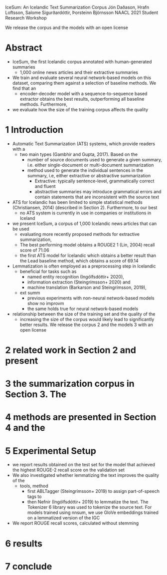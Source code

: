 IceSum: An Icelandic Text Summarization Corpus
Jón Daðason, Hrafn Loftsson, Salome Sigurðardóttir, Þorsteinn Björnsson
NAACL 2021 Student Research Workshop

 We release the corpus and the models with an open license

# Abstract

* IceSum, the first Icelandic corpus annotated with human-generated summaries
  * 1,000 online news articles and their extractive summaries
* We train and evaluate several neural network-based models on this dataset,
  comparing them against a selection of baseline methods. We find that an
  * encoder-decoder model with a sequence-to-sequence based extractor obtains
    the best results, outperforming all baseline methods. Furthermore,
* we evaluate how the size of the training corpus affects the quality

# 1 Introduction

* Automatic Text Summarization (ATS) systems, which provide readers with a
  * two main types (Gambhir and Gupta, 2017).  Based on the
    * number of source documents used to generate a given summary,
      i.e. either single-document or multi-document summarization
    * method used to generate the individual sentences in the summary, i.e,
      either extractive or abstractive summarization
      * Extractive: typically sentence-level, grammatically correct and fluent
      * abstractive summaries may introduce grammatical errors and contain
        statements that are inconsistent with the source text
* ATS for Icelandic has been limited to simple statistical methods
  (Christiansen, 2014) (described in Section 2). Furthermore, to our best
  * no ATS system is currently in use in companies or institutions in Iceland
* we present IceSum, a corpus of 1,000 Icelandic news articles that can be used
  * evaluating more recently proposed methods for extractive summarization,
  * The best performing model obtains a ROUGE2 1 (Lin, 2004) recall score of
    71.06
  * the first ATS model for Icelandic which obtains a better result than the
    Lead baseline method, which obtains a score of 69.14
* Lemmatization is often employed as a preprocessing step in Icelandic
  * beneficial for tasks such as
    * named entity recognition (Ingólfsdóttir+ 2020),
    * information extraction (Steingrímsson+ 2020) and
    * machine translation (Barkarson and Steingrímsson, 2019),
  * ext summ
    * previous experiments with non-neural network-based models show no improvm
    * the same holds true for neural network-based models
* relationship between the size of the training set and the quality of the
  * increasing the size of the corpus would likely lead to significantly better
    results. We release the corpus 2 and the models 3 with an open license

# 2 related work in Section 2 and present

# 3 the summarization corpus in Section 3. The

# 4 methods are presented in Section 4 and the

# 5 Experimental Setup

* we report results obtained on the test set for the model that achieved the
  highest ROUGE-2 recall score on the validation set
* We also investigated whether lemmatizing the text improves the quality of the
  * tools, method
    * first ABLTagger (Steingrímsson+ 2019) to assign part-of-speech tags to
    * then Nefnir (Ingólfsdóttir+ 2019) to lemmatize the text.  The Tokenizer 6
      library was used to tokenize the source text. For models trained using
      nnsum, we use GloVe embeddings trained on a lemmatized version of the IGC
* We report ROUGE recall scores, calculated without stemming

# 6 results

# 7 conclude
